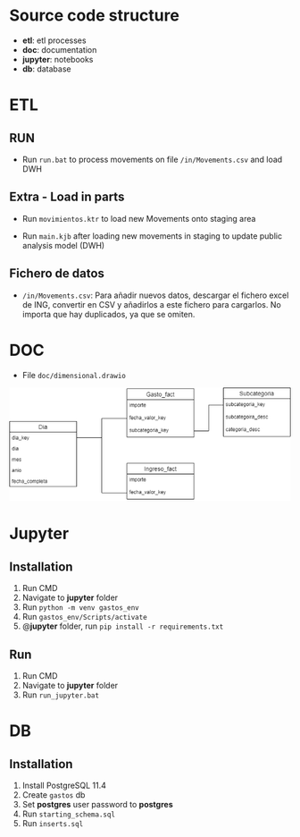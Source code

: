 # Source code structure

- **etl**: etl processes
- **doc**: documentation
- **jupyter**: notebooks
- **db**: database 

# ETL

## RUN

- Run ```run.bat``` to process movements on file ```/in/Movements.csv``` and load DWH

## Extra - Load in parts
			   
- Run ```movimientos.ktr``` to load new Movements onto staging area

- Run ```main.kjb``` after loading new movements in staging to update public analysis model (DWH)

## Fichero de datos
- ```/in/Movements.csv```: Para añadir nuevos datos, descargar el fichero excel de ING, convertir en CSV y añadirlos a este fichero para cargarlos. No importa que hay duplicados, ya que se omiten.


# DOC
- File ```doc/dimensional.drawio```

![Screenshot](doc/dimensional.drawio.png)


# Jupyter

## Installation
1. Run CMD
2. Navigate to **jupyter** folder
3. Run ```python -m venv gastos_env```
4. Run ```gastos_env/Scripts/activate```
5. @**jupyter** folder, run ```pip install -r requirements.txt```

## Run
1. Run CMD
2. Navigate to **jupyter** folder
3. Run ```run_jupyter.bat```

# DB

## Installation
1. Install PostgreSQL 11.4
2. Create ```gastos``` db 
3. Set **postgres** user password to **postgres**
3. Run ```starting_schema.sql```
4. Run ```inserts.sql```

